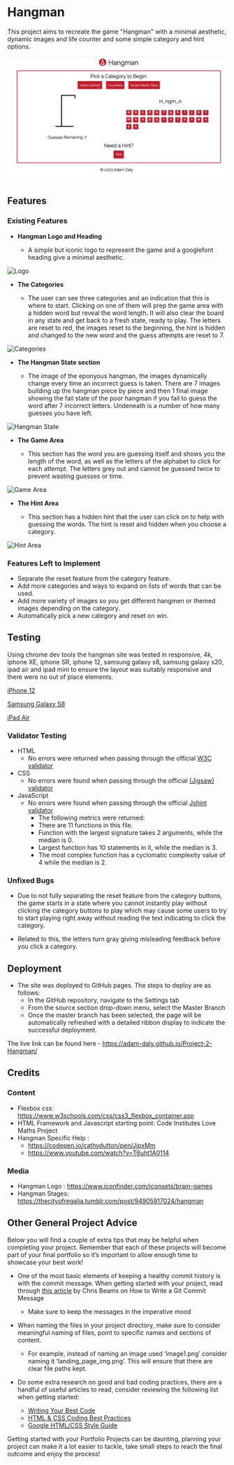 # Hangman

This project aims to recreate the game "Hangman" with a minimal aesthetic, dynamic images and life counter and some simple category and hint options.

![Responsice](assets/images/responsive.png)

## Features 

### Existing Features

- __Hangman Logo and Heading__

  - A simple but iconic logo to represent the game and a googlefont heading give a minimal aesthetic.

![Logo](media/love_maths_logo.png)

- __The Categories__

  - The user can see three categories and an indication that this is where to start. Clicking on one of them will prep the game area with a hidden word but reveal the word length. It will also clear the board in any state and get back to a fresh state, ready to play. The letters are reset to red, the images reset to the beginning, the hint is hidden and changed to the new word and the guess attempts are reset to 7.

![Categories](media/love_maths_icons.png)

- __The Hangman State section__

  - The image of the eponyous hangman, the images dynamically change every time an incorrect guess is taken. There are 7 images building up the hangman piece by piece and then 1 final image showing the fail state of the poor hangman if you fail to guess the word after 7 incorrect letters. Undeneath is a number of how many guesses you have left.

![Hangman State](media/love_maths_question.png)

- __The Game Area__

  - This section has the word you are guessing itself and shows you the length of the word, as well as the letters of the alphabet to click for each attempt. The letters grey out and cannot be guessed twice to prevent wasting guesses or time. 

![Game Area](media/love_maths_answer.png)

- __The Hint Area__

  - This section has a hidden hint that the user can click on to help with guessing the words. The hint is reset and hidden when you choose a category.

![Hint Area](media/love_maths_answer.png)

### Features Left to Implement

- Separate the reset feature from the category feature.
- Add more categories and ways to expand on lists of words that can be used.
- Add more variety of images so you get different hangmen or themed images depending on the category.
- Automatically pick a new category and reset on win.

## Testing 

Using chrome dev tools the hangman site was tested in responsive, 4k, iphone XE, iphone SR, iphone 12, samsung galaxy s8, samsung galaxy s20, ipad air and ipad mini to ensure the layout was suitably responsive and there were no out of place elements.

[iPhone 12](assets/images/media/iphone-12.png)

[Samsung Galaxy S8](assets/images/samsung-galaxy-s8.png)

[iPad Air](assets/images/iPad-Air.png)

### Validator Testing 

- HTML
    - No errors were returned when passing through the official [W3C validator](https://validator.w3.org/nu/?doc=https%3A%2F%2Fcode-institute-org.github.io%2Flove-maths%2F)
- CSS
    - No errors were found when passing through the official [(Jigsaw) validator](https://jigsaw.w3.org/css-validator/validator?uri=https%3A%2F%2Fvalidator.w3.org%2Fnu%2F%3Fdoc%3Dhttps%253A%252F%252Fcode-institute-org.github.io%252Flove-maths%252F&profile=css3svg&usermedium=all&warning=1&vextwarning=&lang=en)
- JavaScript
    - No errors were found when passing through the official [Jshint validator](https://jshint.com/)
      - The following metrics were returned: 
      - There are 11 functions in this file.
      - Function with the largest signature takes 2 arguments, while the median is 0.
      - Largest function has 10 statements in it, while the median is 3.
      - The most complex function has a cyclomatic complexity value of 4 while the median is 2.

### Unfixed Bugs

- Due to not fully separating the reset feature from the category buttons, the game starts in a state where you cannot instantly play without clicking the category buttons to play which may cause some users to try to start playing right away without reading the text indicating to click the category. 

- Related to this, the letters turn gray giving misleading feedback before you click a category.

## Deployment

- The site was deployed to GitHub pages. The steps to deploy are as follows: 
  - In the GitHub repository, navigate to the Settings tab 
  - From the source section drop-down menu, select the Master Branch
  - Once the master branch has been selected, the page will be automatically refreshed with a detailed ribbon display to indicate the successful deployment. 

The live link can be found here - https://adam-daly.github.io/Project-2-Hangman/


## Credits 

### Content 

- Flexbox css: https://www.w3schools.com/css/css3_flexbox_container.asp
- HTML Framework and Javascript starting point: Code Institutes Love Maths Project
- Hangman Specific Help :
    - https://codepen.io/cathydutton/pen/JjpxMm
    - https://www.youtube.com/watch?v=T6uht1A0114


### Media

- Hangman Logo : https://www.iconfinder.com/iconsets/brain-games
- Hangman Stages: https://thecityofregalia.tumblr.com/post/94905917024/hangman

## Other General Project Advice

Below you will find a couple of extra tips that may be helpful when completing your project. Remember that each of these projects will become part of your final portfolio so it’s important to allow enough time to showcase your best work! 

- One of the most basic elements of keeping a healthy commit history is with the commit message. When getting started with your project, read through [this article](https://chris.beams.io/posts/git-commit/) by Chris Beams on How to Write  a Git Commit Message 
  - Make sure to keep the messages in the imperative mood 

- When naming the files in your project directory, make sure to consider meaningful naming of files, point to specific names and sections of content.
  - For example, instead of naming an image used ‘image1.png’ consider naming it ‘landing_page_img.png’. This will ensure that there are clear file paths kept. 

- Do some extra research on good and bad coding practices, there are a handful of useful articles to read, consider reviewing the following list when getting started:
  - [Writing Your Best Code](https://learn.shayhowe.com/html-css/writing-your-best-code/)
  - [HTML & CSS Coding Best Practices](https://medium.com/@inceptiondj.info/html-css-coding-best-practice-fadb9870a00f)
  - [Google HTML/CSS Style Guide](https://google.github.io/styleguide/htmlcssguide.html#General)

Getting started with your Portfolio Projects can be daunting, planning your project can make it a lot easier to tackle, take small steps to reach the final outcome and enjoy the process! 